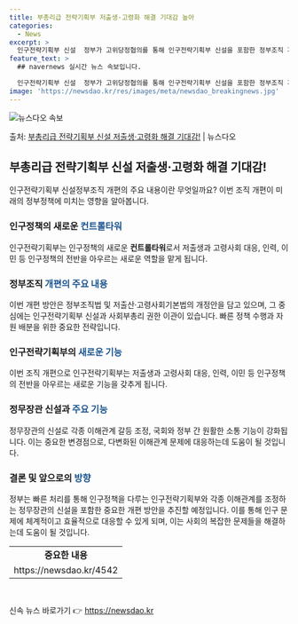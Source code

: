 ```yaml
---
title: 부총리급 전략기획부 저출생·고령화 해결 기대감 높아
categories:
  - News
excerpt: >
  인구전략기획부 신설  정부가 고위당정협의를 통해 인구전략기획부 신설을 포함한 정부조직 개편방안을 발표했습니다…
feature_text: >
  ## navernews 실시간 뉴스 속보입니다.

  인구전략기획부 신설  정부가 고위당정협의를 통해 인구전략기획부 신설을 포함한 정부조직 개편방안을 발표했습니다…
image: 'https://newsdao.kr/res/images/meta/newsdao_breakingnews.jpg'
---
```


![뉴스다오 속보](https://newsdao.kr/res/images/meta/newsdao_breakingnews.jpg)

<p>출처: <a href="https://newsdao.kr/4542" rel="dofollow">부총리급 전략기획부 신설 저출생·고령화 해결 기대감!</a> | 뉴스다오</p>

<h2 data-ke-size="size26">부총리급 전략기획부 신설 저출생·고령화 해결 기대감!</h2>
<p data-ke-size="size16">인구전략기획부 신설정부조직 개편의 주요 내용이란 무엇일까요? 이번 조직 개편이 미래의 정부정책에 미치는 영향을 알아봅니다.</p>

<h3>인구정책의 새로운 <b><span style="color: #1a5490;">컨트롤타워</span></b></h3>
<p data-ke-size="size16">인구전략기획부는 인구정책의 새로운 <b>컨트롤타워</b>로서 저출생과 고령사회 대응, 인력, 이민 등 인구정책의 전반을 아우르는 새로운 역할을 맡게 됩니다.</p>

<h3>정부조직 <b><span style="color: #1a5490;">개편의 주요 내용</span></b></h3>
<p data-ke-size="size16">이번 개편 방안은 정부조직법 및 저출산·고령사회기본법의 개정안을 담고 있으며, 그 중심에는 인구전략기획부 신설과 사회부총리 권한 이관이 있습니다. 빠른 정책 수행과 자원 배분을 위한 중요한 전략입니다.</p>

<h3>인구전략기획부의 <b><span style="color: #1a5490;">새로운 기능</span></b></h3>
<p data-ke-size="size16">이번 조직 개편으로 인구전략기획부는 저출생과 고령사회 대응, 인력, 이민 등 인구정책의 전반을 아우르는 새로운 기능을 갖추게 됩니다.</p>

<h3>정무장관 신설과 <b><span style="color: #1a5490;">주요 기능</span></b></h3>
<p data-ke-size="size16">정무장관의 신설로 각종 이해관계 갈등 조정, 국회와 정부 간 원활한 소통 기능이 강화됩니다. 이는 중요한 변경점으로, 다변화된 이해관계 문제에 대응하는데 도움이 될 것입니다.</p>

<h3>결론 및 앞으로의 <b><span style="color: #1a5490;">방향</span></b></h3>
<p data-ke-size="size16">정부는 빠른 처리를 통해 인구정책을 다루는 인구전략기획부와 각종 이해관계를 조정하는 정무장관의 신설을 포함한 중요한 개편 방안을 추진할 예정입니다. 이를 통해 인구 문제에 체계적이고 효율적으로 대응할 수 있게 되며, 이는 사회의 복잡한 문제들을 해결하는데 도움이 될 것입니다.</p>

<table>
<tbody>
<tr>
<td style="text-align: center; height: 17px;"><b>중요한 내용</b></td>
</tr>
<tr>
<td style="text-align: center; height: 17px;">https://newsdao.kr/4542</td>
</tr>
</tbody>
</table>
<p data-ke-size="size16">&nbsp;</p> 

신속 뉴스 바로가기 👉 <a href="https://newsdao.kr" rel="dofollow">https://newsdao.kr</a>


